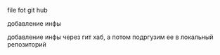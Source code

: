 file fot git hub

добавление инфы

добавление инфы через гит хаб, а потом подргузим ее в локальный репозиторий
